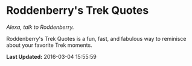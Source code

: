 # Roddenberry's Trek Quotes
*Alexa, talk to Roddenberry.*

Roddenberry's Trek Quotes is a fun, fast, and fabulous way to reminisce about your favorite Trek moments.

**Last Updated:** 2016-03-04 15:55:59